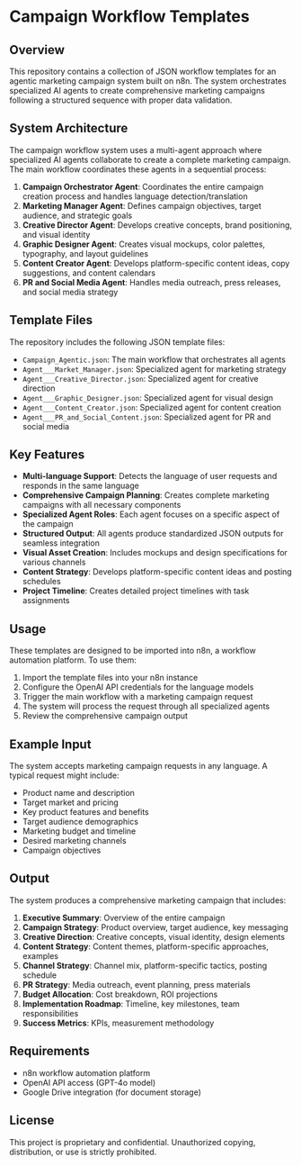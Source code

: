 # Campaign Workflow Templates

## Overview

This repository contains a collection of JSON workflow templates for an agentic marketing campaign system built on n8n. The system orchestrates specialized AI agents to create comprehensive marketing campaigns following a structured sequence with proper data validation.

## System Architecture

The campaign workflow system uses a multi-agent approach where specialized AI agents collaborate to create a complete marketing campaign. The main workflow coordinates these agents in a sequential process:

1. **Campaign Orchestrator Agent**: Coordinates the entire campaign creation process and handles language detection/translation
2. **Marketing Manager Agent**: Defines campaign objectives, target audience, and strategic goals
3. **Creative Director Agent**: Develops creative concepts, brand positioning, and visual identity
4. **Graphic Designer Agent**: Creates visual mockups, color palettes, typography, and layout guidelines
5. **Content Creator Agent**: Develops platform-specific content ideas, copy suggestions, and content calendars
6. **PR and Social Media Agent**: Handles media outreach, press releases, and social media strategy

## Template Files

The repository includes the following JSON template files:

- `Campaign_Agentic.json`: The main workflow that orchestrates all agents
- `Agent___Market_Manager.json`: Specialized agent for marketing strategy
- `Agent___Creative_Director.json`: Specialized agent for creative direction
- `Agent___Graphic_Designer.json`: Specialized agent for visual design
- `Agent___Content_Creator.json`: Specialized agent for content creation
- `Agent___PR_and_Social_Content.json`: Specialized agent for PR and social media

## Key Features

- **Multi-language Support**: Detects the language of user requests and responds in the same language
- **Comprehensive Campaign Planning**: Creates complete marketing campaigns with all necessary components
- **Specialized Agent Roles**: Each agent focuses on a specific aspect of the campaign
- **Structured Output**: All agents produce standardized JSON outputs for seamless integration
- **Visual Asset Creation**: Includes mockups and design specifications for various channels
- **Content Strategy**: Develops platform-specific content ideas and posting schedules
- **Project Timeline**: Creates detailed project timelines with task assignments

## Usage

These templates are designed to be imported into n8n, a workflow automation platform. To use them:

1. Import the template files into your n8n instance
2. Configure the OpenAI API credentials for the language models
3. Trigger the main workflow with a marketing campaign request
4. The system will process the request through all specialized agents
5. Review the comprehensive campaign output

## Example Input

The system accepts marketing campaign requests in any language. A typical request might include:

- Product name and description
- Target market and pricing
- Key product features and benefits
- Target audience demographics
- Marketing budget and timeline
- Desired marketing channels
- Campaign objectives

## Output

The system produces a comprehensive marketing campaign that includes:

1. **Executive Summary**: Overview of the entire campaign
2. **Campaign Strategy**: Product overview, target audience, key messaging
3. **Creative Direction**: Creative concepts, visual identity, design elements
4. **Content Strategy**: Content themes, platform-specific approaches, examples
5. **Channel Strategy**: Channel mix, platform-specific tactics, posting schedule
6. **PR Strategy**: Media outreach, event planning, press materials
7. **Budget Allocation**: Cost breakdown, ROI projections
8. **Implementation Roadmap**: Timeline, key milestones, team responsibilities
9. **Success Metrics**: KPIs, measurement methodology

## Requirements

- n8n workflow automation platform
- OpenAI API access (GPT-4o model)
- Google Drive integration (for document storage)

## License

This project is proprietary and confidential. Unauthorized copying, distribution, or use is strictly prohibited.

